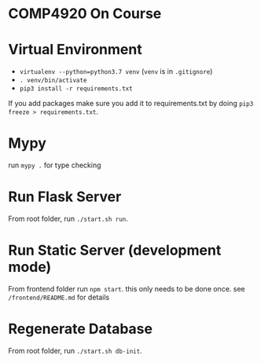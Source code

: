 # COMP4920 On Course

# Virtual Environment

* `virtualenv --python=python3.7 venv` (`venv` is in `.gitignore`)
* `. venv/bin/activate`
* `pip3 install -r requirements.txt`

If you add packages make sure you add it to requirements.txt by doing `pip3 freeze > requirements.txt`. 


# Mypy

run `mypy .` for type checking

# Run Flask Server

From root folder, run `./start.sh run`. 

# Run Static Server (development mode)

From frontend folder run `npm start`. this only needs to be done once. see `/frontend/README.md` for details

# Regenerate Database

From root folder, run `./start.sh db-init`. 
